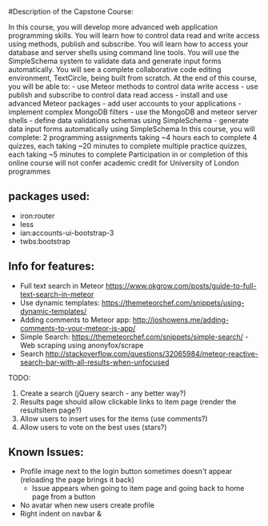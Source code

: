 
#Description of the Capstone Course:

In this course, you will develop more advanced web application programming skills. You will learn how to control data read and write access using methods, publish and subscribe. You will learn how to access your database and server shells using command line tools. You will use the SimpleSchema system to validate data and generate input forms automatically. You will see a complete collaborative code editing environment, TextCircle, being built from scratch. At the end of this course, you will be able to: - use Meteor methods to control data write access - use publish and subscribe to control data read access - install and use advanced Meteor packages - add user accounts to your applications - implement complex MongoDB filters - use the MongoDB and meteor server shells - define data validations schemas using SimpleSchema - generate data input forms automatically using SimpleSchema In this course, you will complete: 2 programming assignments taking ~4 hours each to complete 4 quizzes, each taking ~20 minutes to complete multiple practice quizzes, each taking ~5 minutes to complete Participation in or completion of this online course will not confer academic credit for University of London programmes



## packages used:
- iron:router
- less
- ian:accounts-ui-bootstrap-3
- twbs:bootstrap


## Info for features:
- Full text search in Meteor https://www.okgrow.com/posts/guide-to-full-text-search-in-meteor
- Use dynamic templates: https://themeteorchef.com/snippets/using-dynamic-templates/
- Adding comments to Meteor app: http://joshowens.me/adding-comments-to-your-meteor-js-app/
- Simple Search: https://themeteorchef.com/snippets/simple-search/
-Web scraping using anonyfox/scrape
- Search http://stackoverflow.com/questions/32065984/meteor-reactive-search-bar-with-all-results-when-unfocused

TODO:

1. Create a search (jQuery search - any better way?)
2. Results page should allow clickable links to item page (render the resultsItem page?)
3. Allow users to insert uses for the items  (use comments?)
4. Allow users to vote on the best uses (stars?)

## Known Issues:
- Profile image next to the login button sometimes doesn't appear (reloading the page brings it back)
    - Issue appears when going to item page and going back to home page from a button 
- No avatar when new users create profile
- Right indent on navbar & 


